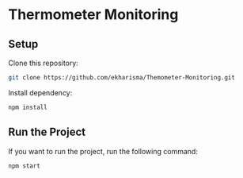 # Thermometer Monitoring
## Setup
Clone this repository:
```bash
git clone https://github.com/ekharisma/Themometer-Monitoring.git
```
Install dependency:
```bash
npm install
```
## Run the Project

If you want to run the project, run the following command:
```bash
npm start
```